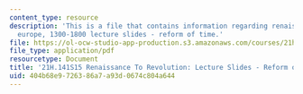 ```yaml
---
content_type: resource
description: 'This is a file that contains information regarding renaissance to revolution:
  europe, 1300-1800 lecture slides - reform of time.'
file: https://ol-ocw-studio-app-production.s3.amazonaws.com/courses/21h-141-renaissance-to-revolution-europe-1300-1800-spring-2015/404b68e9726386a7a93d0674c804a644_MIT21H_141S15_FrenchReform.pdf
file_type: application/pdf
resourcetype: Document
title: '21H.141S15 Renaissance To Revolution: Lecture Slides - Reform of Time'
uid: 404b68e9-7263-86a7-a93d-0674c804a644
---
```

